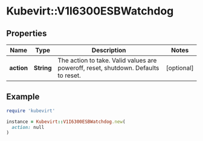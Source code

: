 # Kubevirt::V1I6300ESBWatchdog

## Properties

| Name | Type | Description | Notes |
| ---- | ---- | ----------- | ----- |
| **action** | **String** | The action to take. Valid values are poweroff, reset, shutdown. Defaults to reset. | [optional] |

## Example

```ruby
require 'kubevirt'

instance = Kubevirt::V1I6300ESBWatchdog.new(
  action: null
)
```


